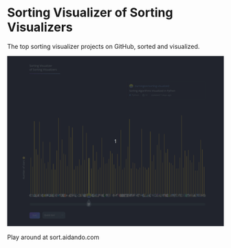 # Sorting Visualizer of Sorting Visualizers

The top sorting visualizer projects on GitHub, sorted and visualized.

![Basic Demo](basic-demo.gif)

Play around at sort.aidando.com